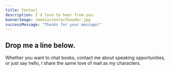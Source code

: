 ```yaml
---
title: Contact
description: I'd love to hear from you.
bannerImage: /media/contactheader.jpg
successMessage: "Thanks for your message!"
---
```


## Drop me a line below.

Whether you want to chat books, contact me about speaking opportunities, or just say hello, I share the same love of mail as my characters.
